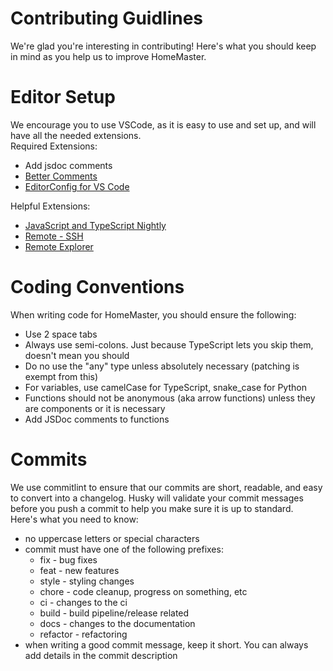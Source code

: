 # Contributing Guidlines

We're glad you're interesting in contributing! Here's what you should keep in mind as you help us to improve HomeMaster.


# Editor Setup

We encourage you to use VSCode, as it is easy to use and set up, and will have all the needed extensions. <br/>
Required Extensions:
 - Add jsdoc comments
 - [Better Comments](https://marketplace.visualstudio.com/items?itemName=aaron-bond.better-comments)
 - [EditorConfig for VS Code](https://marketplace.visualstudio.com/items?itemName=EditorConfig.EditorConfig)

Helpful Extensions:
 - [JavaScript and TypeScript Nightly](https://marketplace.visualstudio.com/items?itemName=ms-vscode.vscode-typescript-next)
 - [Remote - SSH](https://marketplace.visualstudio.com/items?itemName=ms-vscode-remote.remote-ssh)
 - [Remote Explorer](https://marketplace.visualstudio.com/items?itemName=ms-vscode.remote-explorer)


# Coding Conventions

When writing code for HomeMaster, you should ensure the following:
 - Use 2 space tabs
 - Always use semi-colons. Just because TypeScript lets you skip them, doesn't mean you should
 - Do no use the "any" type unless absolutely necessary (patching is exempt from this)
 - For variables, use camelCase for TypeScript, snake_case for Python
 - Functions should not be anonymous (aka arrow functions) unless they are components or it is necessary
 - Add JSDoc comments to functions


# Commits

We use commitlint to ensure that our commits are short, readable, and easy to convert into a changelog. Husky will validate your commit messages before you push a commit to help you make sure it is up to standard.<br/>
Here's what you need to know:
 - no uppercase letters or special characters
 - commit must have one of the following prefixes:
   - fix - bug fixes
   - feat - new features
   - style - styling changes
   - chore - code cleanup, progress on something, etc
   - ci - changes to the ci
   - build - build pipeline/release related
   - docs - changes to the documentation
   - refactor - refactoring
 - when writing a good commit message, keep it short. You can always add details in the commit description
